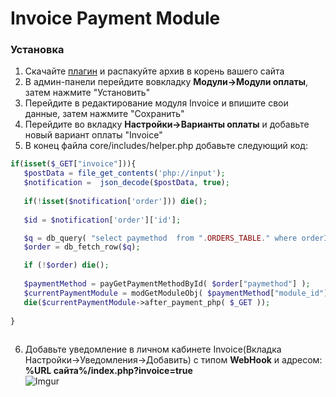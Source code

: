 <h1>Invoice Payment Module</h1>

<h3>Установка</h3>

1. Скачайте [плагин]() и распакуйте архив в корень вашего сайта
2. В админ-панели перейдите вовкладку **Модули->Модули оплаты**, затем нажмите "Установить"
3. Перейдите в редактирование модуля Invoice и впишите свои данные, затем нажмите "Сохранить"
4. Перейдите во вкладку **Настройки->Варианты оплаты** и добавьте новый вариант оплаты "Invoice"
5. В конец файла core/includes/helper.php добавьте следующий код:
```php
if(isset($_GET["invoice"])){
   $postData = file_get_contents('php://input');
   $notification =  json_decode($postData, true);
        
   if(!isset($notification['order'])) die();
    
   $id = $notification['order']['id'];

   $q = db_query( "select paymethod  from ".ORDERS_TABLE." where orderID=".$id;
   $order = db_fetch_row($q);

   if (!$order) die();
   
   $paymentMethod = payGetPaymentMethodById( $order["paymethod"] );
   $currentPaymentModule = modGetModuleObj( $paymentMethod["module_id"], PAYMENT_MODULE );
   die($currentPaymentModule->after_payment_php( $_GET ));
   
}
   
 ```
6. Добавьте уведомление в личном кабинете Invoice(Вкладка Настройки->Уведомления->Добавить)
      с типом **WebHook** и адресом: **%URL сайта%/index.php?invoice=true**<br>
      ![Imgur](https://imgur.com/lMmKhj1.png)
